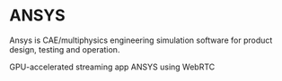 # ANSYS 

Ansys is CAE/multiphysics engineering simulation software for product design, testing and operation.

GPU-accelerated streaming app ANSYS using WebRTC

